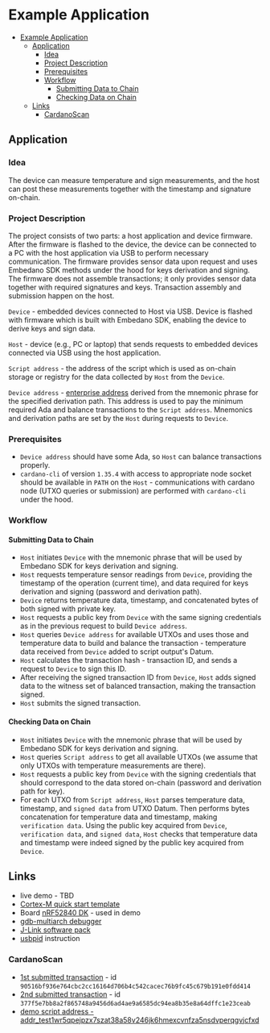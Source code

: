# Example Application

- [Example Application](#example-application)
  - [Application](#application)
    - [Idea](#idea)
    - [Project Description](#project-description)
    - [Prerequisites](#prerequisites)
    - [Workflow](#workflow)
      - [Submitting Data to Chain](#submitting-data-to-chain)
      - [Checking Data on Chain](#checking-data-on-chain)
  - [Links](#links)
    - [CardanoScan](#cardanoscan)


## Application

### Idea

The device can measure temperature and sign measurements, and the host can post these measurements together with the timestamp and signature on-chain.

### Project Description

The project consists of two parts: a host application and device firmware. After the firmware is flashed to the device, the device can be connected to a PC with the host application via USB to perform necessary communication. The firmware provides sensor data upon request and uses Embedano SDK methods under the hood for keys derivation and signing. The firmware does not assemble transactions; it only provides sensor data together with required signatures and keys. Transaction assembly and submission happen on the host.

`Device` - embedded devices connected to Host via USB. Device is flashed with firmware which is built with Embedano SDK, enabling the device to derive keys and sign data.

`Host` - device (e.g., PC or laptop) that sends requests to embedded devices connected via USB using the host application.

`Script address` - the address of the script which is used as on-chain storage or registry for the data collected by `Host` from the `Device`.

`Device address` - [enterprise address](https://docs.cardano.org/learn/cardano-addresses) derived from the mnemonic phrase for the specified derivation path. This address is used to pay the minimum required Ada and balance transactions to the `Script address`. Mnemonics and derivation paths are set by the `Host` during requests to `Device`.

### Prerequisites

- `Device address` should have some Ada, so `Host` can balance transactions properly.
- `cardano-cli` of version `1.35.4` with access to appropriate node socket should be available in `PATH` on the `Host` - communications with cardano node (UTXO queries or submission) are performed with `cardano-cli` under the hood.

### Workflow

#### Submitting Data to Chain

- `Host` initiates `Device` with the mnemonic phrase that will be used by Embedano SDK for keys derivation and signing.
- `Host` requests temperature sensor readings from `Device`, providing the timestamp of the operation (current time), and data required for keys derivation and signing (password and derivation path).
- `Device` returns temperature data, timestamp, and concatenated bytes of both signed with private key.
- `Host` requests a public key from `Device` with the same signing credentials as in the previous request to build `Device address`.
- `Host` queries `Device address` for available UTXOs and uses those and temperature data to build and balance the transaction - temperature data received from `Device` added to script output's Datum.
- `Host` calculates the transaction hash - transaction ID, and sends a request to `Device` to sign this ID.
- After receiving the signed transaction ID from `Device`, `Host` adds signed data to the witness set of balanced transaction, making the transaction signed.
- `Host` submits the signed transaction.

#### Checking Data on Chain

- `Host` initiates `Device` with the mnemonic phrase that will be used by Embedano SDK for keys derivation and signing.
- `Host` queries `Script address` to get all available UTXOs (we assume that only UTXOs with temperature measurements are there).
- `Host` requests a public key from `Device` with the signing credentials that should correspond to the data stored on-chain (password and derivation path for key).
- For each UTXO from `Script address`, `Host` parses temperature data, timestamp, and `signed data` from UTXO Datum. Then performs bytes concatenation for temperature data and timestamp, making `verification data`. Using the public key acquired from `Device`, `verification data`, and `signed data`, `Host` checks that temperature data and timestamp were indeed signed by the public key acquired from `Device`.

## Links

- live demo - TBD
- [Cortex-M quick start template](https://github.com/rust-embedded/cortex-m-quickstart)
- Board [nRF52840 DK](https://www.nordicsemi.com/Products/Development-hardware/nrf52840-dk) - used in demo
- [gdb-multiarch debugger](https://howtoinstall.co/en/gdb-multiarch)
- [J-Link software pack](https://www.segger.com/products/debug-probes/j-link/tools/j-link-software/)
- [usbpid](https://learn.microsoft.com/en-us/windows/wsl/connect-usb) instruction

### CardanoScan

- [1st submitted transaction](https://preprod.cardanoscan.io/transaction/90516bf936e764cbc2cc16164d706b4c542cacec76b9fc45c679b191e0fdd414) - id `90516bf936e764cbc2cc16164d706b4c542cacec76b9fc45c679b191e0fdd414`
- [2nd submitted transaction](https://preprod.cardanoscan.io/transaction/377f5e7bb8a2f865748a9456d6ad4ae9a6585dc94ea8b35e8a64dffc1e23ceab) - id `377f5e7bb8a2f865748a9456d6ad4ae9a6585dc94ea8b35e8a64dffc1e23ceab`
- [demo script address - addr_test1wr5qpejpzx7szat38a58v246jk6hmexcvnfza5nsdvperqgvjcfxd](https://preprod.cardanoscan.io/address/addr_test1wr5qpejpzx7szat38a58v246jk6hmexcvnfza5nsdvperqgvjcfxd)

